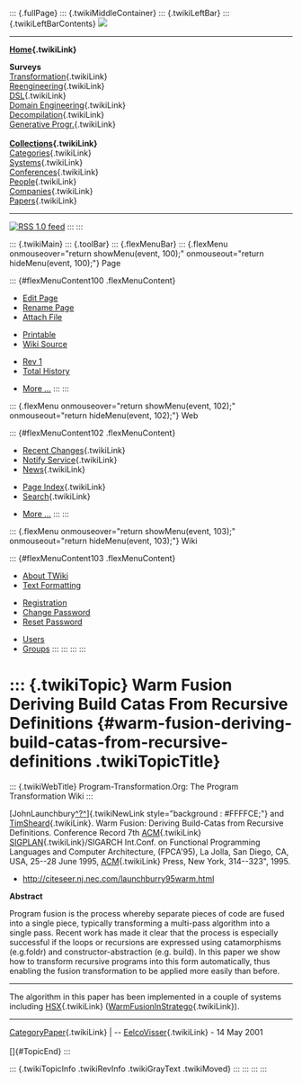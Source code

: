 ::: {.fullPage}
::: {.twikiMiddleContainer}
::: {.twikiLeftBar}
::: {.twikiLeftBarContents}
![](../pub/transformation.gif)

------------------------------------------------------------------------

**[Home](WebHome){.twikiLink}**

**Surveys**\
[Transformation](ProgramTransformation){.twikiLink}\
[Reengineering](ReengineeringWiki){.twikiLink}\
[DSL](DomainSpecificLanguages){.twikiLink}\
[Domain Engineering](DomainEngineering){.twikiLink}\
[Decompilation](DeCompilation){.twikiLink}\
[Generative Progr.](GenerativeProgrammingWiki){.twikiLink}\
\
**[Collections](CategoryCollection){.twikiLink}**\
[Categories](CategoryCategory){.twikiLink}\
[Systems](TransformationSystems){.twikiLink}\
[Conferences](TransformationConferences){.twikiLink}\
[People](TransformationPeople){.twikiLink}\
[Companies](TransformationCompanies){.twikiLink}\
[Papers](CategoryPaper){.twikiLink}

------------------------------------------------------------------------

[![](../pub/rss.gif "RSS 1.0 feed")](WebRss@skin=rss)
:::
:::

::: {.twikiMain}
::: {.toolBar}
::: {.flexMenuBar}
::: {.flexMenu onmouseover="return showMenu(event, 100);" onmouseout="return hideMenu(event, 100);"}
Page

::: {#flexMenuContent100 .flexMenuContent}
-   [Edit
    Page](http://www.program-transformation.org/edit/Transform/WarmFusionDerivingBuildCatasFromRecursiveDefinitions?t=1536826404)
-   [Rename
    Page](http://www.program-transformation.org/rename/Transform/WarmFusionDerivingBuildCatasFromRecursiveDefinitions)
-   [Attach
    File](http://www.program-transformation.org/attach/Transform/WarmFusionDerivingBuildCatasFromRecursiveDefinitions)

<!-- -->

-   [Printable](http://www.program-transformation.org/view/Transform/WarmFusionDerivingBuildCatasFromRecursiveDefinitions?skin=print.pattern)
-   [Wiki
    Source](http://www.program-transformation.org/view/Transform/WarmFusionDerivingBuildCatasFromRecursiveDefinitions?skin=text&raw=on&contenttype=text/plain)

<!-- -->

-   [Rev
    1](http://www.program-transformation.org/view/Transform/WarmFusionDerivingBuildCatasFromRecursiveDefinitions?rev=1.1)
-   [Total
    History](http://www.program-transformation.org/rdiff/Transform/WarmFusionDerivingBuildCatasFromRecursiveDefinitions)

<!-- -->

-   [More
    \...](http://www.program-transformation.org/oops/Transform/WarmFusionDerivingBuildCatasFromRecursiveDefinitions?template=oopsmore&param1=1.1&param2=1.1)
:::
:::

::: {.flexMenu onmouseover="return showMenu(event, 102);" onmouseout="return hideMenu(event, 102);"}
Web

::: {#flexMenuContent102 .flexMenuContent}
-   [Recent Changes](WebChanges){.twikiLink}
-   [Notify Service](WebNotify){.twikiLink}
-   [News](WebNews){.twikiLink}

<!-- -->

-   [Page Index](WebIndex){.twikiLink}
-   [Search](WebSearch){.twikiLink}

<!-- -->

-   [More
    \...](http://www.program-transformation.org/oops/Transform/WarmFusionDerivingBuildCatasFromRecursiveDefinitions?template=oopsmore&param1=1.1&param2=1.1)
:::
:::

::: {.flexMenu onmouseover="return showMenu(event, 103);" onmouseout="return hideMenu(event, 103);"}
Wiki

::: {#flexMenuContent103 .flexMenuContent}
-   [About
    TWiki](http://www.program-transformation.org/view/TWiki/WebHome)
-   [Text
    Formatting](http://www.program-transformation.org/view/TWiki/TextFormattingRules)

<!-- -->

-   [Registration](http://www.program-transformation.org/view/TWiki/TWikiRegistration)
-   [Change
    Password](http://www.program-transformation.org/view/TWiki/ChangePassword)
-   [Reset
    Password](http://www.program-transformation.org/view/TWiki/ResetPassword)

<!-- -->

-   [Users](http://www.program-transformation.org/view/Main/TWikiUsers)
-   [Groups](http://www.program-transformation.org/view/Main/TWikiGroups)
:::
:::
:::
:::

::: {.twikiTopic}
Warm Fusion Deriving Build Catas From Recursive Definitions {#warm-fusion-deriving-build-catas-from-recursive-definitions .twikiTopicTitle}
===========================================================

::: {.twikiWebTitle}
Program-Transformation.Org: The Program Transformation Wiki
:::

[JohnLaunchbury[^?^](http://www.program-transformation.org/edit/Transform/JohnLaunchbury?topicparent=Transform.WarmFusionDerivingBuildCatasFromRecursiveDefinitions)]{.twikiNewLink
style="background : #FFFFCE;"} and [TimSheard](TimSheard){.twikiLink}.
Warm Fusion: Deriving Build-Catas from Recursive Definitions. Conference
Record 7th [ACM](ACM){.twikiLink} [SIGPLAN](SIGPLAN){.twikiLink}/SIGARCH
Int.Conf. on Functional Programming Languages and Computer Architecture,
(FPCA\'95), La Jolla, San Diego, CA, USA, 25\--28 June 1995,
[ACM](ACM){.twikiLink} Press, New York, 314\--323\", 1995.

-   <http://citeseer.nj.nec.com/launchburry95warm.html>

**Abstract**

Program fusion is the process whereby separate pieces of code are fused
into a single piece, typically transforming a multi-pass algorithm into
a single pass. Recent work has made it clear that the process is
especially successful if the loops or recursions are expressed using
catamorphisms (e.g.foldr) and constructor-abstraction (e.g. build). In
this paper we show how to transform recursive programs into this form
automatically, thus enabling the fusion transformation to be applied
more easily than before.

------------------------------------------------------------------------

The algorithm in this paper has been implemented in a couple of systems
including [HSX](../Stratego/HSX){.twikiLink}
([WarmFusionInStratego](../Stratego/WarmFusionInStratego){.twikiLink}).

------------------------------------------------------------------------

[CategoryPaper](CategoryPaper){.twikiLink} \| \--
[EelcoVisser](../Main/EelcoVisser){.twikiLink} - 14 May 2001\
\
[]{#TopicEnd}
:::

::: {.twikiTopicInfo .twikiRevInfo .twikiGrayText .twikiMoved}
:::
:::
:::
:::
